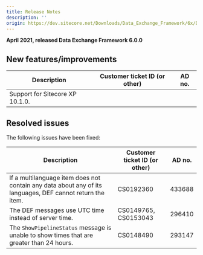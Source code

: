 ```yaml
---
title: Release Notes
description: ''
origin: https://dev.sitecore.net/Downloads/Data_Exchange_Framework/6x/Data_Exchange_Framework_600/Release_Notes
---
```


**April 2021, released Data Exchange Framework 6.0.0**

## New features/improvements

 | Description | Customer ticket ID (or other) | AD no. |
 | --- | --- | --- |
 | ​​Support for Sitecore XP 10.1.0. |  |  |

## Resolved issues

The following issues have been fixed:

 | Description | Customer ticket ID (or other) | AD no. |
 | --- | --- | --- |
 | If a multilanguage item does not contain any data about any of its languages, DEF cannot return the item. | CS0192360 | 433688 |
 | The DEF messages use UTC time instead of server time. | CS0149765, CS0153043 | 296410 |
 | The `ShowPipelineStatus` message is unable to show times that are greater than 24 hours. | CS0148490 | 293147 |